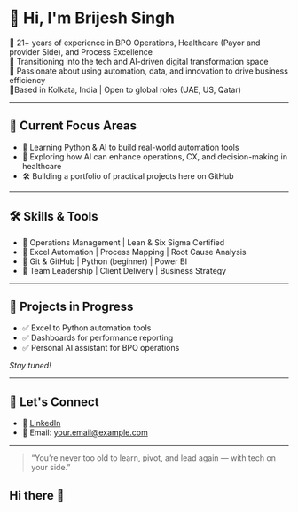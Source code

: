 # 👋 Hi, I'm Brijesh Singh

🎯 21+ years of experience in BPO Operations, Healthcare (Payor and provider Side), and Process Excellence  
🔁 Transitioning into the tech and AI-driven digital transformation space  
🚀 Passionate about using automation, data, and innovation to drive business efficiency  
📍Based in Kolkata, India | Open to global roles (UAE, US, Qatar)

---

## 🧠 Current Focus Areas

- 📘 Learning Python & AI to build real-world automation tools
- 🧩 Exploring how AI can enhance operations, CX, and decision-making in healthcare
- 🛠️ Building a portfolio of practical projects here on GitHub

---

## 🛠️ Skills & Tools

- 🔹 Operations Management | Lean & Six Sigma Certified  
- 🔹 Excel Automation | Process Mapping | Root Cause Analysis  
- 🔹 Git & GitHub | Python (beginner) | Power BI  
- 🔹 Team Leadership | Client Delivery | Business Strategy

---

## 📂 Projects in Progress

- ✅ Excel to Python automation tools  
- ✅ Dashboards for performance reporting  
- ✅ Personal AI assistant for BPO operations

*Stay tuned!*

---

## 💼 Let's Connect

- 🔗 [LinkedIn](https://www.linkedin.com/in/YOUR-LINKEDIN-USERNAME)
- 📧 Email: your.email@example.com

---

> “You’re never too old to learn, pivot, and lead again — with tech on your side.”
## Hi there 👋

<!--
**brisin333/Brisin333** is a ✨ _special_ ✨ repository because its `README.md` (this file) appears on your GitHub profile.

Here are some ideas to get you started:

- 🔭 I’m currently working on ...
- 🌱 I’m currently learning ...
- 👯 I’m looking to collaborate on ...
- 🤔 I’m looking for help with ...
- 💬 Ask me about ...
- 📫 How to reach me: ...
- 😄 Pronouns: ...
- ⚡ Fun fact: ...
-->

